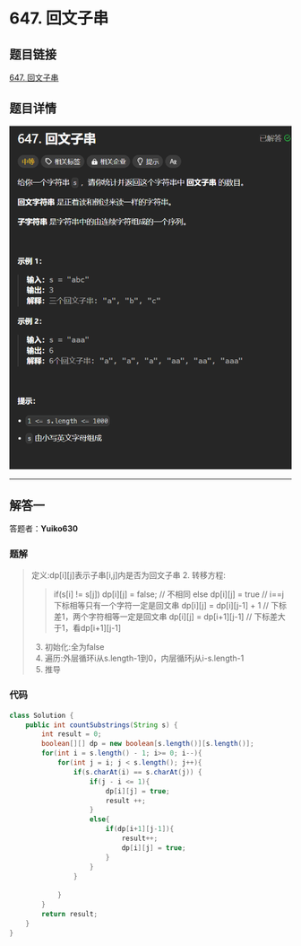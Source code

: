 # 647. 回文子串
## 题目链接  
[647. 回文子串](https://leetcode.cn/problems/palindromic-substrings/description/)
## 题目详情
![题目图片](Img/647.png)

***
## 解答一
答题者：**Yuiko630**

### 题解
>定义:dp[i][j]表示子串[i,j]内是否为回文子串
>2. 转移方程:
>>if(s[i] != s[j]) dp[i][j] = false; // 不相同
>>else
>>dp[i][j] = true // i==j 下标相等只有一个字符一定是回文串
>>dp[i][j] = dp[i][j-1] + 1 // 下标差1，两个字符相等一定是回文串 
>>dp[i][j] = dp[i+1][j-1] // 下标差大于1，看dp[i+1][j-1]
>3. 初始化:全为false
>4. 遍历:外层循环i从s.length-1到0，内层循环j从i-s.length-1
>5. 推导

### 代码
``` Java
class Solution {
    public int countSubstrings(String s) {
        int result = 0;
        boolean[][] dp = new boolean[s.length()][s.length()];
        for(int i = s.length() - 1; i>= 0; i--){
            for(int j = i; j < s.length(); j++){
                if(s.charAt(i) == s.charAt(j)) {
                    if(j - i <= 1){
                        dp[i][j] = true;
                        result ++;
                    }
                    else{
                        if(dp[i+1][j-1]){
                            result++;
                            dp[i][j] = true;
                        }
                    }
                }

            }
        }
        return result;
    }
}
```